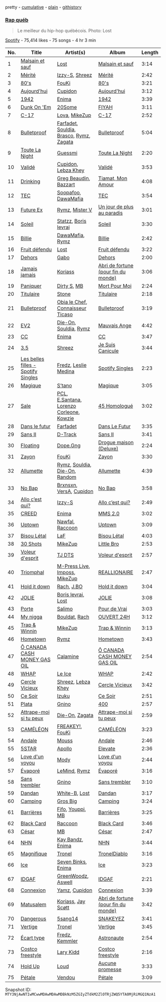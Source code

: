 pretty - [cumulative](/playlists/cumulative/37i9dQZF1DWTZeTXqKTge4.md) - [plain](/playlists/plain/37i9dQZF1DWTZeTXqKTge4) - [githistory](https://github.githistory.xyz/mackorone/spotify-playlist-archive/blob/main/playlists/plain/37i9dQZF1DWTZeTXqKTge4)

### [Rap québ](https://open.spotify.com/playlist/37i9dQZF1DWTZeTXqKTge4)

> Le meilleur du hip\-hop québécois\. Photo: Lost

[Spotify](https://open.spotify.com/user/spotify) - 75,414 likes - 75 songs - 4 hr 3 min

| No. | Title | Artist(s) | Album | Length |
|---|---|---|---|---|
| 1 | [Malsain et sauf](https://open.spotify.com/track/7j3la4hrPWrfAfnbPitoGI) | [Lost](https://open.spotify.com/artist/5Pd7zqwUqC1INMJAT2Df7b) | [Malsain et sauf](https://open.spotify.com/album/32GEpdgSryJ1QSRsvN4EiN) | 3:14 |
| 2 | [Mérité](https://open.spotify.com/track/5wd8lk4IpsqJomwYuzpCCy) | [Izzy\-S](https://open.spotify.com/artist/76DXtaWMXZQbRZUHkQEdDQ), [Shreez](https://open.spotify.com/artist/0qNrNX9FKJM0ZJFbcbMlMp) | [Mérité](https://open.spotify.com/album/32kQLDgEXAfljcw3wgOQxk) | 2:42 |
| 3 | [80's](https://open.spotify.com/track/6VONfYwyPiTSVAkbVHMdBa) | [FouKi](https://open.spotify.com/artist/3IMC79WXhjXUkDHhpsSN8n) | [80's](https://open.spotify.com/album/2XjaUCMkWHkRd996KUVOHT) | 3:21 |
| 4 | [Aujourd'hui](https://open.spotify.com/track/5MTqsR5MkKldD4SJW4WuzA) | [Cupidon](https://open.spotify.com/artist/5iLIhZFtUFijzNwplwZtlV) | [Aujourd'hui](https://open.spotify.com/album/0I2xADY0REmzWzcaY1xcZ3) | 3:12 |
| 5 | [1942](https://open.spotify.com/track/2p5gQtpYZLmhZPyYYgTWuW) | [Enima](https://open.spotify.com/artist/47cHAE0NFwzGOlc3L4oszT) | [1942](https://open.spotify.com/album/2oQpRsIZLxm9UrC2AQpmAm) | 3:39 |
| 6 | [Dunk On 'Em](https://open.spotify.com/track/0u4Q7fpXtrTAHTPYCKcoIA) | [20Some](https://open.spotify.com/artist/5XexJCqZgI59ntWjW3p8jQ) | [FIYAH](https://open.spotify.com/album/7LhkTAJ8NTMhMbynv8RQav) | 3:11 |
| 7 | [C\-17](https://open.spotify.com/track/0yojSTPb2OqxzP30mDcPCU) | [Lova](https://open.spotify.com/artist/3AaQmXxkr6SJLELOEIeSh2), [MikeZup](https://open.spotify.com/artist/3kmw1yvcUhvPD3pDz8hOVk) | [C\-17](https://open.spotify.com/album/1D5vGnjjpXVo5sSW5OMiAc) | 2:52 |
| 8 | [Bulletproof](https://open.spotify.com/track/7bHdCsoQTOn7Hd5r5wKTKm) | [Farfadet](https://open.spotify.com/artist/3n6sDQ5wLfb9GpJaKcEaPB), [Souldia](https://open.spotify.com/artist/6ekcMUMZoiX2HBbQGZgNh1), [Brasco](https://open.spotify.com/artist/3tKR0XXN0pW0Kl7UDAVSHL), [Rymz](https://open.spotify.com/artist/3dN1EUAKOFCUBPFXRUdqKu), [Zagata](https://open.spotify.com/artist/0t1AIXeal0Ft3mI8ML89JZ) | [Bulletproof](https://open.spotify.com/album/0aDr8UBbaSXDFziZvCrRpo) | 5:04 |
| 9 | [Toute La Night](https://open.spotify.com/track/2akJNXtqHPa2UCYt1k20LV) | [Guessmi](https://open.spotify.com/artist/1iPrqRhbEuH0BRuIv16zv2) | [Toute La Night](https://open.spotify.com/album/1bk4syGySEg4a2nqFM5YWc) | 2:20 |
| 10 | [Validé](https://open.spotify.com/track/7qABSVRa8kvEdgeMuI5Oaa) | [Cupidon](https://open.spotify.com/artist/5iLIhZFtUFijzNwplwZtlV), [Lebza Khey](https://open.spotify.com/artist/6oW3oCa9th1gUBNkI1LnGA) | [Validé](https://open.spotify.com/album/2EwEMw0rf3hmoyI4ztCkzD) | 3:53 |
| 11 | [Drinking](https://open.spotify.com/track/4Sif8gDOINGLQ6gDP8yZjP) | [Greg Beaudin](https://open.spotify.com/artist/546YsSEtGcmiOu121v7Yj0), [Bazzart](https://open.spotify.com/artist/2MbDF1l08wsQOWjwg54YYa) | [Tiamat, Mon Amour](https://open.spotify.com/album/0Rh29AQkiNEw3wJNHC4Bzq) | 4:08 |
| 12 | [TEC](https://open.spotify.com/track/3HJKrwiplwM14ZN9RowsIc) | [Soopafoo](https://open.spotify.com/artist/5qeGJOaQ09cd31ndQ0M7EN), [DawaMafia](https://open.spotify.com/artist/5yhoElw9gCKKsOAK1mmgHJ) | [TEC](https://open.spotify.com/album/6XlTKcnoHUtoZ2yQUra9zf) | 3:54 |
| 13 | [Future Ex](https://open.spotify.com/track/4c5hY1uAZGRFWrcwb3ZSjO) | [Rymz](https://open.spotify.com/artist/3dN1EUAKOFCUBPFXRUdqKu), [Mister V](https://open.spotify.com/artist/5qisLjDrKoHMI9zOK2hfzs) | [Un jour de plus au paradis](https://open.spotify.com/album/3rz0HsjWhOAom7JaSRziWd) | 3:01 |
| 14 | [Soleil](https://open.spotify.com/track/4vxCBbwpMyrcbzAe4uO2oO) | [Statzz](https://open.spotify.com/artist/3HhrftnwBRRopMc07FopkK), [Boris levrai](https://open.spotify.com/artist/44MDXreyQDVfctriHR8TgN) | [Soleil](https://open.spotify.com/album/0A49z1LkvPN2TIbqWDbJzz) | 3:30 |
| 15 | [Billie](https://open.spotify.com/track/0AKpIDr4aCRTQY8ebSlbes) | [DawaMafia](https://open.spotify.com/artist/5yhoElw9gCKKsOAK1mmgHJ), [Rymz](https://open.spotify.com/artist/3dN1EUAKOFCUBPFXRUdqKu) | [Billie](https://open.spotify.com/album/2sorTEePV03yWplyfjgs8e) | 2:42 |
| 16 | [Fruit défendu](https://open.spotify.com/track/4dS3ZuMB8PBN0y5nOdQRKN) | [Lost](https://open.spotify.com/artist/5Pd7zqwUqC1INMJAT2Df7b) | [Fruit défendu](https://open.spotify.com/album/46hTeni6rzDZApaurPprXj) | 3:22 |
| 17 | [Dehors](https://open.spotify.com/track/1GsemtxnOpIyhbqCUZ8INy) | [Gabo](https://open.spotify.com/artist/5ZITJVA829vOMgQobmHfJS) | [Dehors](https://open.spotify.com/album/1V1ZmrSeSYHRJhYt2S1B2h) | 2:00 |
| 18 | [Jamais jamais](https://open.spotify.com/track/1jWLU6SUdSUKZbpK0Zvdg3) | [Koriass](https://open.spotify.com/artist/4aLij7W6aqtpsRriCSjGLq) | [Abri de fortune \(pour fin du monde\)](https://open.spotify.com/album/0amYsj30gPQuSgc2ukxNdO) | 3:06 |
| 19 | [Paniquer](https://open.spotify.com/track/7fOSy5JIRzf3VFMtReUxSW) | [Dirty S](https://open.spotify.com/artist/3uCVM65wRFP6MB5i44HybA), [MB](https://open.spotify.com/artist/2v1aABncTZrtkXA84ZqtyU) | [Mort Pour Moi](https://open.spotify.com/album/3PXJLrqBJwJt834HuaqBpP) | 2:24 |
| 20 | [Titulaire](https://open.spotify.com/track/1t3g4YEWcJXuau9ZuCCkwB) | [Stone](https://open.spotify.com/artist/7MJR0VMo0Jp7eUd2mbs7vQ) | [Titulaire](https://open.spotify.com/album/0M3hYvMSfsp0Bopt8xODgH) | 2:18 |
| 21 | [Bulletproof](https://open.spotify.com/track/7zjnbWmrYenEq0RH00JDeU) | [Obia le Chef](https://open.spotify.com/artist/2gHIHPqWAWEDnmT2qSTEK3), [Connaisseur Ticaso](https://open.spotify.com/artist/6Z7e35747Ty7EmmcOaKa8o) | [Bulletproof](https://open.spotify.com/album/6At8VogWxotaF0CEc9hHX4) | 3:19 |
| 22 | [EV2](https://open.spotify.com/track/2RUJJtbGdliDKtsQpw6zDW) | [Die\-On](https://open.spotify.com/artist/3PiPx0tAJVVmdwScvelkq3), [Souldia](https://open.spotify.com/artist/6ekcMUMZoiX2HBbQGZgNh1), [Rymz](https://open.spotify.com/artist/3dN1EUAKOFCUBPFXRUdqKu) | [Mauvais Ange](https://open.spotify.com/album/1dUgspOSlYWQT0WSJBdvYU) | 4:42 |
| 23 | [CC](https://open.spotify.com/track/2TOexWkJa99UYe6BdbxsjU) | [Enima](https://open.spotify.com/artist/47cHAE0NFwzGOlc3L4oszT) | [CC](https://open.spotify.com/album/2mmmfA38Smu5e5OquI0Vjc) | 3:47 |
| 24 | [3.5](https://open.spotify.com/track/2yA4AFOcgm7GoBrqzZuFEv) | [Shreez](https://open.spotify.com/artist/0qNrNX9FKJM0ZJFbcbMlMp) | [Je Suis Canicule](https://open.spotify.com/album/4hWU5w4QTHAkB2mXM5PRgn) | 3:44 |
| 25 | [Les belles filles \- Spotify Singles](https://open.spotify.com/track/312JgU2zABk8VkjSdkjonp) | [Fredz](https://open.spotify.com/artist/6vclJnUiJ9D7IW0OP54MFT), [Leslie Medina](https://open.spotify.com/artist/6v4kwEeHOGcxcS9PtYAoYN) | [Spotify Singles](https://open.spotify.com/album/0UlPdvDUpDNBxcN8l5u3Iw) | 2:23 |
| 26 | [Magique](https://open.spotify.com/track/0FzN7tnPh3epsX38zFgvV1) | [S’tano](https://open.spotify.com/artist/5K3ZdxXGFBy0mQXdLA4oIc) | [Magique](https://open.spotify.com/album/7Ju4HUvlakPvIsibpoZ4Wu) | 3:05 |
| 27 | [Sale](https://open.spotify.com/track/7cwukLwSfRLqbkcetVP8Nl) | [PCL](https://open.spotify.com/artist/2cvJjcIAUzPDKRFEUL4WBg), [E.Santana](https://open.spotify.com/artist/4xuP5XVUJPwlw7iP7eY0gQ), [Lorenzo Corleone](https://open.spotify.com/artist/0oc5Lw2oUD4EpOrCcxMraK), [Kowzie](https://open.spotify.com/artist/66i35FQ0SW9mWP29ihV4Xm) | [45 Homologué](https://open.spotify.com/album/5zbzAmKTB8a296GrtnbafI) | 3:02 |
| 28 | [Dans le futur](https://open.spotify.com/track/6XTgW6NZDwECU4ZMgEyoto) | [Farfadet](https://open.spotify.com/artist/3n6sDQ5wLfb9GpJaKcEaPB) | [Dans Le Futur](https://open.spotify.com/album/4EvjCGOF7KhSbYhO99H3qG) | 3:35 |
| 29 | [Sans II](https://open.spotify.com/track/4loGA6wgIHMxgQyHlqyE5U) | [D\-Track](https://open.spotify.com/artist/6iCGxocdnrQ3pxNN1drzNu) | [Sans II](https://open.spotify.com/album/3hoKvPaEu9R4wk0VJ3OsWE) | 3:41 |
| 30 | [Floating](https://open.spotify.com/track/0cp6fmWmUJTEBdwJFhHN3a) | [Dope.Gng](https://open.spotify.com/artist/3GrmxSIFXZLdfdGkk28sVE) | [Drogue maison \(Deluxe\)](https://open.spotify.com/album/5H8QMJraO6RBXz0SrNDJJH) | 2:24 |
| 31 | [Zayon](https://open.spotify.com/track/1lc3pzxx2Xsm0YwQwEpFVE) | [FouKi](https://open.spotify.com/artist/3IMC79WXhjXUkDHhpsSN8n) | [Zayon](https://open.spotify.com/album/4XixYxgMhid00ACay6xpfN) | 3:30 |
| 32 | [Allumette](https://open.spotify.com/track/7BJ4JuN9t3TNfb43KFgC41) | [Rymz](https://open.spotify.com/artist/3dN1EUAKOFCUBPFXRUdqKu), [Souldia](https://open.spotify.com/artist/6ekcMUMZoiX2HBbQGZgNh1), [Die\-On](https://open.spotify.com/artist/3PiPx0tAJVVmdwScvelkq3), [Random](https://open.spotify.com/artist/20JaTdfk3frqSwaYIf0ko8) | [Allumette](https://open.spotify.com/album/23b8mvJqyDE82TTWTa5dHA) | 4:39 |
| 33 | [No Bap](https://open.spotify.com/track/6INVu5L6ciTAFVR64nIF4w) | [Brxnsxn](https://open.spotify.com/artist/0U5NHWybzoxuiGX7ZtTaej), [VersA](https://open.spotify.com/artist/6TkJXTbnYkCRcedHK8XTrC), [Cupidon](https://open.spotify.com/artist/5iLIhZFtUFijzNwplwZtlV) | [No Bap](https://open.spotify.com/album/20wZbBu2CTnHuakNixVf1H) | 3:58 |
| 34 | [Allo c’est qui?](https://open.spotify.com/track/7JvS9AEXvNPsouhhVECNeZ) | [Izzy\-S](https://open.spotify.com/artist/76DXtaWMXZQbRZUHkQEdDQ) | [Allo c’est qui?](https://open.spotify.com/album/4QBGKhrngSOqtwohuYVHgz) | 2:49 |
| 35 | [CREED](https://open.spotify.com/track/4VHJDnAK9d9XjhIHuGjib6) | [Enima](https://open.spotify.com/artist/47cHAE0NFwzGOlc3L4oszT) | [MMS 2.0](https://open.spotify.com/album/1frw85H7pUOeM2irhAhXaA) | 3:02 |
| 36 | [Uptown](https://open.spotify.com/track/1AwELajjX7wPD87c5TfYc6) | [Nawfal](https://open.spotify.com/artist/0YTJRguouZtIVP0xFGLfkr), [Raccoon](https://open.spotify.com/artist/7nzgBxjw2Co88MGWjMnl4c) | [Uptown](https://open.spotify.com/album/7EAieD2FqluiHc3eeTDkCC) | 3:09 |
| 37 | [Bisou Létal](https://open.spotify.com/track/6BEh9v8ZJlJKynsT79FWhP) | [LaF](https://open.spotify.com/artist/3fzSQmdffYb5EAzz30qUp8) | [Bisou Létal](https://open.spotify.com/album/58RPzzvZJu8GS6FKyrkvNm) | 4:03 |
| 38 | [30 Shots](https://open.spotify.com/track/5sJr70b05dLwOamB3s7o8L) | [MikeZup](https://open.spotify.com/artist/3kmw1yvcUhvPD3pDz8hOVk) | [Little Bro](https://open.spotify.com/album/69GbVidiLTfUezF80QTcff) | 2:53 |
| 39 | [Voleur d'esprit](https://open.spotify.com/track/0joPetCA1uEmgBzkBjRVDQ) | [TJ DTS](https://open.spotify.com/artist/5uns9i1LQsh6mxqXq1QeAe) | [Voleur d'esprit](https://open.spotify.com/album/6bQOhjFmY4mPuX7S9X0hvy) | 2:57 |
| 40 | [Triomphal](https://open.spotify.com/track/4fyHka6VfWq6UQ61p8xjC5) | [M\-Press Live](https://open.spotify.com/artist/5nJC0rvHpmXz7JLNE9kf6v), [Imposs](https://open.spotify.com/artist/7jAs3bSFCCU88rzme8E9fz), [MikeZup](https://open.spotify.com/artist/3kmw1yvcUhvPD3pDz8hOVk) | [REALLIONAIRE](https://open.spotify.com/album/1MKsUiNuDOBqPZtIYpOPEX) | 2:47 |
| 41 | [Hold it down](https://open.spotify.com/track/31CvdrRgCvWY3QpgJW7h9F) | [Rach](https://open.spotify.com/artist/1Qyyc7H8E9gI5nEjWTQk7n), [J.BO](https://open.spotify.com/artist/6qfbY11F2cczEo2xrQeQBG) | [Hold it down](https://open.spotify.com/album/1W30EfvKo5lbKhBcsooDD8) | 3:04 |
| 42 | [JOLIE](https://open.spotify.com/track/3k12fBG7wbMpAvDgOdoDll) | [Boris levrai](https://open.spotify.com/artist/44MDXreyQDVfctriHR8TgN), [Lost](https://open.spotify.com/artist/5Pd7zqwUqC1INMJAT2Df7b) | [JOLIE](https://open.spotify.com/album/5Qd20porNImdqUen8N5z6x) | 3:08 |
| 43 | [Porte](https://open.spotify.com/track/1XkvgJQShm0CpIWe6UbTHH) | [Salimo](https://open.spotify.com/artist/3dbzTStecQkHOqwQaQR3Ur) | [Pour de Vrai](https://open.spotify.com/album/5JcvPcv2DJ51OEdOKrfZrw) | 3:03 |
| 44 | [My nigga](https://open.spotify.com/track/0nDa5VqZjVS6a5z8S5UZOJ) | [Bouldat](https://open.spotify.com/artist/6OJIqTSNa43LsvZmIURNAb), [Rach](https://open.spotify.com/artist/1Qyyc7H8E9gI5nEjWTQk7n) | [OUVERT 24H](https://open.spotify.com/album/7EqcDXSFsZso51h1g7cBAM) | 3:12 |
| 45 | [Trap & Winnin](https://open.spotify.com/track/6mbnhgVJXbX1qHbqqXuBk7) | [MikeZup](https://open.spotify.com/artist/3kmw1yvcUhvPD3pDz8hOVk) | [Trap & Winnin](https://open.spotify.com/album/4thUBlf9InqxV9EkZ01gBt) | 3:13 |
| 46 | [Hometown](https://open.spotify.com/track/2FYr6FPlyM0vl8gk562gnj) | [Rymz](https://open.spotify.com/artist/3dN1EUAKOFCUBPFXRUdqKu) | [Hometown](https://open.spotify.com/album/4lOidpIuRkvmFRDPiCXcMy) | 3:43 |
| 47 | [Ô CANADA CASH MONEY GAS OIL](https://open.spotify.com/track/1H0M4RGGYBF5pOViL9UdPB) | [Calamine](https://open.spotify.com/artist/1eYuV6IDT7vYuBdIF0SgjJ) | [Ô CANADA CASH MONEY GAS OIL](https://open.spotify.com/album/1s6iknRE2vRWB91XnmaUnm) | 2:54 |
| 48 | [WHAP](https://open.spotify.com/track/7pNJNSyIM9uHW5GeJQha6F) | [Le Ice](https://open.spotify.com/artist/5Tz7QkwRnEvV0MpWhLdDFI) | [WHAP](https://open.spotify.com/album/1HpV0b6wVhRgJ0MLbBoqqE) | 2:42 |
| 49 | [Cercle Vicieux](https://open.spotify.com/track/2Wsp91MjyvE6fypPKmW3U4) | [Shreez](https://open.spotify.com/artist/0qNrNX9FKJM0ZJFbcbMlMp), [Lebza Khey](https://open.spotify.com/artist/6oW3oCa9th1gUBNkI1LnGA) | [Cercle Vicieux](https://open.spotify.com/album/4uKG6vs1F0Y84CZOyP2CZm) | 3:42 |
| 50 | [Ce Soir](https://open.spotify.com/track/7cjZwi0ZIiotcjPKl0ymLU) | [Izuku](https://open.spotify.com/artist/07nPO9PmOxJX3XXsCsVVW8) | [Ce Soir](https://open.spotify.com/album/5wp0Zwk1GtcUhZUVUCb5xE) | 2:51 |
| 51 | [Plata](https://open.spotify.com/track/2S4GE0dXH8F0G4HZwviRSQ) | [Gnino](https://open.spotify.com/artist/03sPkUqjLbCXdxu3e46T3H) | [400](https://open.spotify.com/album/1QLh17mGCqestAzRo8VcC0) | 2:57 |
| 52 | [Attrape\-moi si tu peux](https://open.spotify.com/track/57ixH2CoJSG4vPPFHuWJhr) | [Die\-On](https://open.spotify.com/artist/3PiPx0tAJVVmdwScvelkq3), [Zagata](https://open.spotify.com/artist/0t1AIXeal0Ft3mI8ML89JZ) | [Attrape\-moi si tu peux](https://open.spotify.com/album/7loflFAMtP4zW5gGTYXZAd) | 2:59 |
| 53 | [CAMÉLÉON](https://open.spotify.com/track/4eGyyIrOWWGlBbdt0xZTMI) | [FREAKEY!](https://open.spotify.com/artist/4K30jReY7UXKmG1Q93joPY), [FouKi](https://open.spotify.com/artist/3IMC79WXhjXUkDHhpsSN8n) | [CAMÉLÉON](https://open.spotify.com/album/1wC9LZFmdvqfeqFtKOOcYE) | 3:23 |
| 54 | [Andale](https://open.spotify.com/track/1bOqJaCP7MMxJJ2oGRX0jS) | [Mouss](https://open.spotify.com/artist/7D4rgoFxldk2wari7UObNY) | [Andale](https://open.spotify.com/album/3ADUouvgyG92CLvC8rzua5) | 2:46 |
| 55 | [5STAR](https://open.spotify.com/track/05owzjR8t0M3Y2BIFArgLr) | [Apollo](https://open.spotify.com/artist/3CPv18YYX9bKvhwLsASBZT) | [Elevate](https://open.spotify.com/album/5nAFBraM51Rcfs8HkYos4I) | 2:36 |
| 56 | [Love d'un voyou](https://open.spotify.com/track/5AxnOc77Zl6gA4UQWqhFVA) | [Mody](https://open.spotify.com/artist/6dkxSINLJmaCC2uxuM61ds) | [Love d'un voyou](https://open.spotify.com/album/6ehJBKCLlIMQrBpT6hwbP9) | 2:44 |
| 57 | [Évaporé](https://open.spotify.com/track/32XFaa4LwJrdI7R4Z8dDZD) | [LeMind](https://open.spotify.com/artist/3PZuIxHVPdduhzcP78mmlW), [Rymz](https://open.spotify.com/artist/3dN1EUAKOFCUBPFXRUdqKu) | [Évaporé](https://open.spotify.com/album/3o3N3TegvhjoTfZmsTxnZo) | 3:16 |
| 58 | [Sans trembler](https://open.spotify.com/track/3HEdgzJeMkuX2MdVGqPRNK) | [Gnino](https://open.spotify.com/artist/03sPkUqjLbCXdxu3e46T3H) | [Sans trembler](https://open.spotify.com/album/0PEec1NvTPyeSEhP5hchWn) | 3:10 |
| 59 | [Dandan](https://open.spotify.com/track/7L2iNYWkQ6zy9ZloDdJnHr) | [White\-B](https://open.spotify.com/artist/2HnpdXm17xsrVYtmsf7CHM), [Lost](https://open.spotify.com/artist/5Pd7zqwUqC1INMJAT2Df7b) | [Dandan](https://open.spotify.com/album/1kNR3dBuxP2A8WFI25dBXL) | 3:17 |
| 60 | [Camping](https://open.spotify.com/track/3nCyD17Oecbgx4VNX5fNZ5) | [Gros Big](https://open.spotify.com/artist/5lRXcS3hdIRzUO1mbJkvJ0) | [Camping](https://open.spotify.com/album/0TKxbWXUfFAdInNrf6WzrQ) | 3:24 |
| 61 | [Barrières](https://open.spotify.com/track/3C4wnKdUcRx0grFcZtuB0K) | [Fifo](https://open.spotify.com/artist/5OFfXZvVHDQ76SarIJtG0a), [Youppi](https://open.spotify.com/artist/4HXhayOs3iuWCczTsLQOIX), [MB](https://open.spotify.com/artist/2v1aABncTZrtkXA84ZqtyU) | [Barrières](https://open.spotify.com/album/2qgaxwFqAEolIIln26xxTF) | 3:25 |
| 62 | [Black Card](https://open.spotify.com/track/5ejzQ4vFa8FQkHT6qcCBmd) | [Raccoon](https://open.spotify.com/artist/7nzgBxjw2Co88MGWjMnl4c) | [Black Card](https://open.spotify.com/album/20KFfsB3DWh2V2i2DHqvhc) | 3:46 |
| 63 | [César](https://open.spotify.com/track/1SHRlSZ78fklxAMG6bVBVW) | [MB](https://open.spotify.com/artist/2v1aABncTZrtkXA84ZqtyU) | [César](https://open.spotify.com/album/0n3xG3MLvkhq1Jmpuwnv28) | 2:47 |
| 64 | [NHN](https://open.spotify.com/track/0DfrSA7A8vdk8rDCUlBNac) | [Kay Bandz](https://open.spotify.com/artist/0NhcQOX46LVhK8aUc4vmMd), [Enima](https://open.spotify.com/artist/47cHAE0NFwzGOlc3L4oszT) | [NHN](https://open.spotify.com/album/7s2LzVU7OEMJbKW4DUYsBJ) | 3:44 |
| 65 | [Magnifique](https://open.spotify.com/track/4mzNeemSeYcTJSPlQWudN7) | [Tronel](https://open.spotify.com/artist/6n7VICMu1PgML7oEbDLmWu) | [TronelDiablo](https://open.spotify.com/album/1kRKwfoDM7hFBH9YrBGlyb) | 3:16 |
| 66 | [Ice](https://open.spotify.com/track/5tGZXgLK1nPDF6U8Velfl3) | [Seven Binks](https://open.spotify.com/artist/12SPMb4VM4PyBD9no01jbH), [Enima](https://open.spotify.com/artist/47cHAE0NFwzGOlc3L4oszT) | [Ice](https://open.spotify.com/album/3hEqMe7QYkSZlUPrk5LrUs) | 3:23 |
| 67 | [IDGAF](https://open.spotify.com/track/5uy3QzTHO9TRh97CDhQ9Jm) | [GreenWoodz](https://open.spotify.com/artist/4unjY2cWa4org4JmrS0GES), [Aswell](https://open.spotify.com/artist/7ircrxU9ilF88T3dfIP6yc) | [IDGAF](https://open.spotify.com/album/38m4T8X8yQJJ788BM2yJVx) | 2:21 |
| 68 | [Connexion](https://open.spotify.com/track/1KUEsdNuweedvo3Lb9LjlR) | [Yamz](https://open.spotify.com/artist/5ab0GodrK1p7arHrNeLECP), [Cupidon](https://open.spotify.com/artist/5iLIhZFtUFijzNwplwZtlV) | [Connexion](https://open.spotify.com/album/1CFVRutfTbatxCw3C1sWYC) | 3:39 |
| 69 | [Matusalem](https://open.spotify.com/track/2RMo8LiuGhVaA0j8TlLbpK) | [Koriass](https://open.spotify.com/artist/4aLij7W6aqtpsRriCSjGLq), [Jay Scøtt](https://open.spotify.com/artist/3G9XTWY09egHqHlbRcP5cx) | [Abri de fortune \(pour fin du monde\)](https://open.spotify.com/album/0amYsj30gPQuSgc2ukxNdO) | 3:42 |
| 70 | [Dangerous](https://open.spotify.com/track/5i3geg5F4TESsafrZe66tv) | [5sang14](https://open.spotify.com/artist/6XM5SrUaWM5XJwV55eHW2s) | [SNAKEYEZ](https://open.spotify.com/album/6CAneTQlP4JM3kzk9RyBqC) | 3:41 |
| 71 | [Vertige](https://open.spotify.com/track/1ImplX8y9L2iv53JX2NkCy) | [Tronel](https://open.spotify.com/artist/6n7VICMu1PgML7oEbDLmWu) | [Vertige](https://open.spotify.com/album/2yoSmS2boP6CbLhUlZPciN) | 3:45 |
| 72 | [Écart type](https://open.spotify.com/track/7elFP749giV9I0f1LQHeFM) | [Fredz](https://open.spotify.com/artist/6vclJnUiJ9D7IW0OP54MFT), [Kemmler](https://open.spotify.com/artist/7hChnO6TKesBmtbTFFjYbP) | [Astronaute](https://open.spotify.com/album/2A41RCTjlR4P888t6OfM89) | 2:54 |
| 73 | [Costco freestyle](https://open.spotify.com/track/0oFFNSKg6DvV7rYTCwfMMP) | [Lary Kidd](https://open.spotify.com/artist/1dHfOiwJsDtNzIIrsQgXtX) | [Costco freestyle](https://open.spotify.com/album/7zXtx6SQ1XkGiEi63Qrh8Q) | 2:16 |
| 74 | [Hold Up](https://open.spotify.com/track/2BRWx7J7x96qi5yNCAjxKA) | [Loud](https://open.spotify.com/artist/5DXzQwj6Kgr5kBjVlYdSHo) | [Aucune promesse](https://open.spotify.com/album/2UVAEGSrXaicQMavEAmVUP) | 3:33 |
| 75 | [Pétale](https://open.spotify.com/track/5MT66MAa0tPKBM0jV5aqq8) | [Vendou](https://open.spotify.com/artist/4Eh9gm2q4XSbk8YXLoEUjG) | [Pétale](https://open.spotify.com/album/0qmrfShgngmmWA8cPcrXAA) | 3:09 |

Snapshot ID: `MTY3NjAwNTIwMCwwMDAwMDAwMDBkNzM5ZGIyZTdkM2ZlOTRjZWQ5YTA0MjRiMGQ1NzA1`
